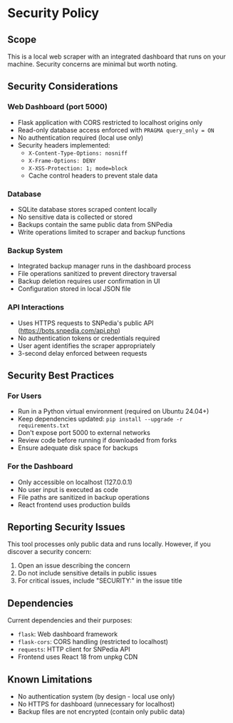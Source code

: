 # Security Policy

## Scope

This is a local web scraper with an integrated dashboard that runs on your machine. Security concerns are minimal but worth noting.

## Security Considerations

### Web Dashboard (port 5000)
- Flask application with CORS restricted to localhost origins only
- Read-only database access enforced with `PRAGMA query_only = ON`
- No authentication required (local use only)
- Security headers implemented:
  - `X-Content-Type-Options: nosniff`
  - `X-Frame-Options: DENY`
  - `X-XSS-Protection: 1; mode=block`
  - Cache control headers to prevent stale data

### Database
- SQLite database stores scraped content locally
- No sensitive data is collected or stored
- Backups contain the same public data from SNPedia
- Write operations limited to scraper and backup functions

### Backup System
- Integrated backup manager runs in the dashboard process
- File operations sanitized to prevent directory traversal
- Backup deletion requires user confirmation in UI
- Configuration stored in local JSON file

### API Interactions
- Uses HTTPS requests to SNPedia's public API (https://bots.snpedia.com/api.php)
- No authentication tokens or credentials required
- User agent identifies the scraper appropriately
- 3-second delay enforced between requests

## Security Best Practices

### For Users
- Run in a Python virtual environment (required on Ubuntu 24.04+)
- Keep dependencies updated: `pip install --upgrade -r requirements.txt`
- Don't expose port 5000 to external networks
- Review code before running if downloaded from forks
- Ensure adequate disk space for backups

### For the Dashboard
- Only accessible on localhost (127.0.0.1)
- No user input is executed as code
- File paths are sanitized in backup operations
- React frontend uses production builds

## Reporting Security Issues

This tool processes only public data and runs locally. However, if you discover a security concern:

1. Open an issue describing the concern
2. Do not include sensitive details in public issues
3. For critical issues, include "SECURITY:" in the issue title

## Dependencies

Current dependencies and their purposes:
- `flask`: Web dashboard framework
- `flask-cors`: CORS handling (restricted to localhost)
- `requests`: HTTP client for SNPedia API
- Frontend uses React 18 from unpkg CDN

## Known Limitations

- No authentication system (by design - local use only)
- No HTTPS for dashboard (unnecessary for localhost)
- Backup files are not encrypted (contain only public data)
